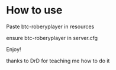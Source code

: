 # How to use

Paste btc-roberyplayer in resources

ensure btc-roberyplayer in server.cfg

Enjoy!

thanks to DrD for teaching me how to do it